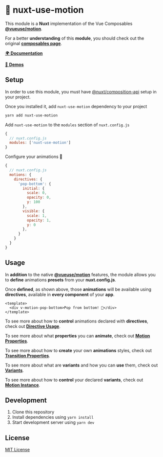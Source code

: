 # 🤹 nuxt-use-motion

This module is a **Nuxt** implementation of the Vue Composables [**@vueuse/motion**](https://github.com/vueuse/motion).

For a better **understanding** of this **module**, you should check out the original [**composables page**](https://github.com/vueuse/motion).

[🌍 **Documentation**](https://vueuse-motion.netlify.app)

[👀 **Demos**](https://vue-use-motion-demo.netlify.app)

## Setup

In order to use this module, you must have [@nuxt/composition-api](https://composition-api.nuxtjs.org/) setup in your project.

Once you installed it, add `nuxt-use-motion` dependency to your project

```bash
yarn add nuxt-use-motion
```

Add `nuxt-use-motion` to the `modules` section of `nuxt.config.js`

```js
{
  // nuxt.config.js
  modules: ['nuxt-use-motion']
}
```

Configure your animations 🤹

```js
{
  // nuxt.config.js
  motions: {
    directives: {
      'pop-bottom': {
        initial: {
          scale: 0,
          opacity: 0,
          y: 100
        },
        visible: {
          scale: 1,
          opacity: 1,
          y: 0
        },
      }
    }
  }
}
```

## Usage

In **addition** to the native [**@vueuse/motion**](https://vueuse-motion.netlify.app) features, the module allows you to **define** animations **presets** from your **nuxt.config.js**.

Once **defined**, as shown above, those **animations** will be available using **directives**, available in **every component** of your **app**.

```vue
<template>
  <div v-motion-pop-bottom>Pop from bottom! 🎺</div>
</template>
```

To see more about how to **control** animations declared with **directives**, check out [**Directive Usage**](https://vueuse-motion.netlify.app/directive-usage).

To see more about what **properties** you can **animate**, check out [**Motion Properties**](https://vueuse-motion.netlify.app/motion-properties).

To see more about how to **create** your own **animations** styles, check out [**Transition Properties**](https://vueuse-motion.netlify.app/transition-properties).

To see more about what are **variants** and how you can **use** them, check out [**Variants**](https://vueuse-motion.netlify.app/variants).

To see more about how to **control** your declared **variants**, check out [**Motion Instance**](https://vueuse-motion.netlify.app/motion-instance).

## Development

1. Clone this repository
2. Install dependencies using `yarn install`
3. Start development server using `yarn dev`

## License

[MIT License](./LICENSE)

